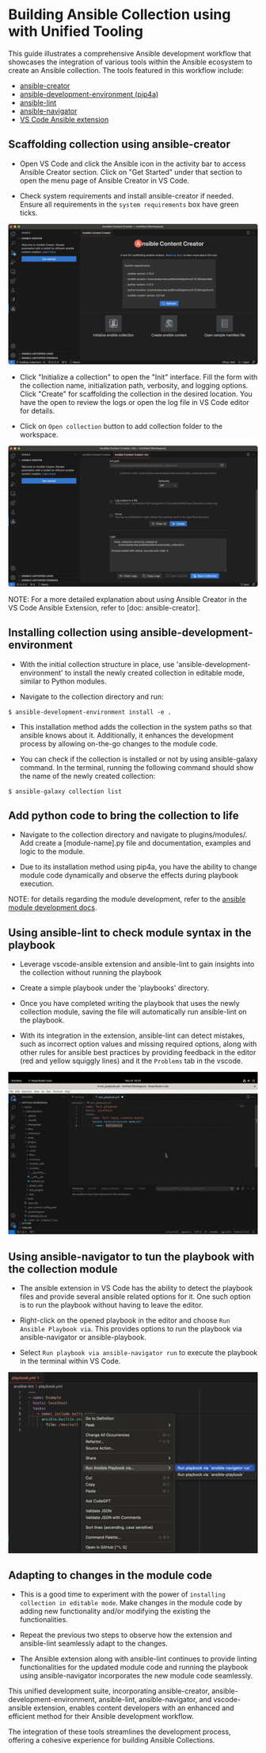 # Building Ansible Collection using with Unified Tooling

This guide illustrates a comprehensive Ansible development workflow that showcases the integration of various tools within the Ansible ecosystem to create an Ansible collection. The tools featured in this workflow include:

- [ansible-creator](https://github.com/ansible/ansible-creator)
- [ansible-development-environment (pip4a)](https://github.com/ansible/ansible-development-environment)
- [ansible-lint](https://github.com/ansible/ansible-lint)
- [ansible-navigator](https://github.com/ansible/ansible-navigator)
- [VS Code Ansible extension](https://github.com/ansible/vscode-ansible)

## Scaffolding collection using ansible-creator

- Open VS Code and click the Ansible icon in the activity bar to access Ansible Creator section. Click on "Get Started" under that section to open the menu page of Ansible Creator in VS Code.

- Check system requirements and install ansible-creator if needed. Ensure all requirements in the `system requirements` box have green ticks.

![ansible-creator-menu](../media/ansible-creator-menu-installed.png)

- Click "Initialize a collection" to open the "Init" interface. Fill the form with the collection name, initialization path, verbosity, and logging options. Click "Create" for scaffolding the collection in the desired location. You have the open to review the logs or open the log file in VS Code editor for details.

- Click on `Open collection` button to add collection folder to the workspace.

![scaffold-collection](../media/create-collection.png)

NOTE: For a more detailed explanation about using Ansible Creator in the VS Code Ansible Extension, refer to [doc: ansible-creator].

## Installing collection using ansible-development-environment

- With the initial collection structure in place, use 'ansible-development-environment' to install the newly created collection in editable mode, similar to Python modules.

- Navigate to the collection directory and run:

```console
$ ansible-development-environment install -e .
```

- This installation method adds the collection in the system paths so that ansible knows about it. Additionally, it enhances the development process by allowing on-the-go changes to the module code.

- You can check if the collection is installed or not by using ansible-galaxy command. In the terminal, running the following command should show the name of the newly created collection:

```console
$ ansible-galaxy collection list
```

## Add python code to bring the collection to life

- Navigate to the collection directory and navigate to plugins/modules/. Add create a [module-name].py file and documentation, examples and logic to the module.

- Due to its installation method using pip4a, you have the ability to change module code dynamically and observe the effects during playbook execution.

NOTE: for details regarding the module development, refer to the [ansible module development docs](https://docs.ansible.com/ansible/latest/dev_guide/developing_modules_general.html).

## Using ansible-lint to check module syntax in the playbook

- Leverage vscode-ansible extension and ansible-lint to gain insights into the collection without running the playbook

- Create a simple playbook under the 'playbooks' directory.

- Once you have completed writing the playbook that uses the newly collection module, saving the file will automatically run ansible-lint on the playbook.

- With its integration in the extension, ansible-lint can detect mistakes, such as incorrect option values and missing required options, along with other rules for ansible best practices by providing feedback in the editor (red and yellow squiggly lines) and it the `Problems` tab in the vscode.

![ansible-lint](../media/ansible-lint.gif)

## Using ansible-navigator to tun the playbook with the collection module

- The ansible extension in VS Code has the ability to detect the playbook files and provide several
  ansible related options for it. One such option is to run the playbook without having to leave the editor.

- Right-click on the opened playbook in the editor and choose `Run Ansible Playbook via`. This provides options to run the playbook via ansible-navigator or ansible-playbook.

- Select `Run playbook via ansible-navigator run` to execute the playbook in the terminal within VS Code.

![ansible-navigator](../media/ansible-navigator-run.png)

## Adapting to changes in the module code

- This is a good time to experiment with the power of `installing collection in editable mode`. Make changes in the module code by adding new functionality and/or modifying the existing the functionalities.

- Repeat the previous two steps to observe how the extension and ansible-lint seamlessly adapt to the changes.

- The Ansible extension along with ansible-lint continues to provide linting functionalities for the updated module code and running the playbook using ansible-navigator incorporates the new module code seamlessly.

This unified development suite, incorporating ansible-creator, ansible-development-environment, ansible-lint, ansible-navigator, and vscode-ansible extension, enables content developers with an enhanced and efficient method for their Ansible development workflow.

The integration of these tools streamlines the development process, offering a cohesive experience for building Ansible Collections.
